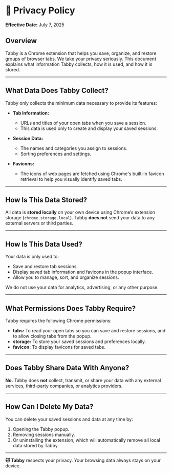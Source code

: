 # 📄 Privacy Policy

**Effective Date:** July 7, 2025

## Overview

Tabby is a Chrome extension that helps you save, organize, and restore groups of browser tabs. We take your privacy seriously. This document explains what information Tabby collects, how it is used, and how it is stored.

---

## What Data Does Tabby Collect?

Tabby only collects the minimum data necessary to provide its features:

* **Tab Information:**

  * URLs and titles of your open tabs when you save a session.
  * This data is used only to create and display your saved sessions.

* **Session Data:**

  * The names and categories you assign to sessions.
  * Sorting preferences and settings.

* **Favicons:**

  * The icons of web pages are fetched using Chrome's built-in favicon retrieval to help you visually identify saved tabs.

---

## How Is This Data Stored?

All data is **stored locally** on your own device using Chrome’s extension storage (`chrome.storage.local`).
Tabby **does not** send your data to any external servers or third parties.

---

## How Is This Data Used?

Your data is only used to:

* Save and restore tab sessions.
* Display saved tab information and favicons in the popup interface.
* Allow you to manage, sort, and organize sessions.

We do not use your data for analytics, advertising, or any other purpose.

---

## What Permissions Does Tabby Require?

Tabby requires the following Chrome permissions:

* **tabs:** To read your open tabs so you can save and restore sessions, and to allow closing tabs from the popup.
* **storage:** To store your saved sessions and preferences locally.
* **favicon:** To display favicons for saved tabs.

---

## Does Tabby Share Data With Anyone?

**No.**
Tabby does **not** collect, transmit, or share your data with any external services, third-party companies, or analytics providers.

---

## How Can I Delete My Data?

You can delete your saved sessions and data at any time by:

1. Opening the Tabby popup.
2. Removing sessions manually.
3. Or uninstalling the extension, which will automatically remove all local data stored by Tabby.

---

**🐱 Tabby** respects your privacy. Your browsing data always stays on your device.
